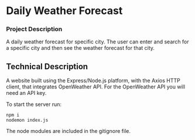 # Daily Weather Forecast
### Project Description
A daily weather forecast for specific city. The user can enter and search for a specific city and then see the weather forecast for that city.

## Technical Description
A website built using the Express/Node.js platform, with the Axios HTTP client, that integrates OpenWeather API. For the OpenWeather API you will need an API key.

To start the server run:
```
npm i
nodemon index.js
```
The node modules are included in the gitignore file.
